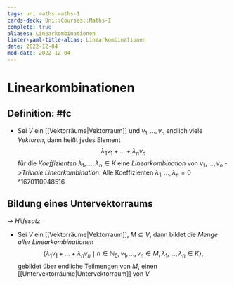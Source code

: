 ```yaml
---
tags: uni maths maths-1
cards-deck: Uni::Courses::Maths-I
complete: true
aliases: Linearkombinationen
linter-yaml-title-alias: Linearkombinationen
date: 2022-12-04
mod-date: 2022-12-04
---
```


# Linearkombinationen

## Definition: #fc
- Sei $V$ ein [[Vektorräume|Vektorraum]] und $v_1,\dots,v_n$ endlich viele *Vektoren*, dann heißt jedes Element $$\lambda_1v_1+\dots+\lambda_nv_n$$ für die *Koeffizienten* $\lambda_1,\dots,\lambda_n\in K$ eine *Linearkombination* von $v_1,\dots,v_n$
	->*Triviale Linearkombination*: Alle Koeffizienten $\lambda_1,\dots,\lambda_n=0$
^1670110948516

## Bildung eines Untervektorraums
-> *Hilfssatz*
- Sei $V$ ein [[Vektorräume|Vektorraum]], $M\subseteq V,$ dann bildet die *Menge aller Linearkombinationen* $$\{\lambda_1v_1+\dots+\lambda_nv_n\mid n\in\mathbb{N}_0,v_1,\dots,v_n\in M,\lambda_1,\dots,\lambda_n\in K\},$$ gebildet über endliche Teilmengen von $M,$ einen [[Untervektorräume|Untervektorraum]] von $V$

